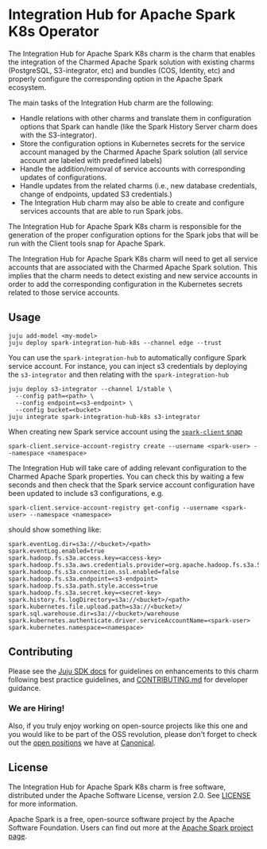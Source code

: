 # Integration Hub for Apache Spark K8s Operator

The Integration Hub for Apache Spark K8s charm is the charm that enables the integration of the Charmed Apache Spark solution with existing charms (PostgreSQL, S3-integrator, etc) and bundles (COS, Identity, etc) and properly configure the corresponding option in the Apache Spark ecosystem.

The main tasks of the Integration Hub charm are the following:

- Handle relations with other charms and translate them in configuration options
  that Spark can handle (like the Spark History Server charm does with the S3-integrator).
- Store the configuration options in Kubernetes secrets for the service account
  managed by the Charmed Apache Spark solution (all service account are labeled with predefined labels)
- Handle the addition/removal of service accounts with corresponding updates of
  configurations.
- Handle updates from the related charms (i.e., new database credentials,
  change of endpoints, updated S3 credentials.)
- The Integration Hub charm may also be able to create and configure services
  accounts that are able to run Spark jobs.

The Integration Hub for Apache Spark K8s charm is responsible for the generation of the
proper configuration options for the Spark jobs that will be run with the
Client tools snap for Apache Spark.

The Integration Hub for Apache Spark K8s charm will need to get all service accounts that are associated with the Charmed Apache Spark solution.
This implies that the charm needs to detect existing and new service accounts in order to add the corresponding configuration in the Kubernetes secrets related to those service accounts.

## Usage

```shell
juju add-model <my-model>
juju deploy spark-integration-hub-k8s --channel edge --trust
```

You can use the `spark-integration-hub` to automatically configure Spark service account. For instance, you can inject s3 credentials by deploying the `s3-integrator` and then relating with the `spark-integration-hub` 

```shell
juju deploy s3-integrator --channel 1/stable \
  --config path=<path> \
  --config endpoint=<s3-endpoint> \
  --config bucket=<bucket>
juju integrate spark-integration-hub-k8s s3-integrator
```

When creating new Spark service account using the [`spark-client` snap](https://snapcraft.io/spark-client)

```shell
spark-client.service-account-registry create --username <spark-user> --namespace <namespace>
```

The Integration Hub will take care of adding relevant configuration to the Charmed Apache Spark properties. You can check this by waiting a few seconds and then check that the Spark service account configuration have been updated to include s3 configurations, e.g. 

```shell
spark-client.service-account-registry get-config --username <spark-user> --namespace <namespace>
```

should show something like:

```shell
spark.eventLog.dir=s3a://<bucket>/<path>
spark.eventLog.enabled=true
spark.hadoop.fs.s3a.access.key=<access-key>
spark.hadoop.fs.s3a.aws.credentials.provider=org.apache.hadoop.fs.s3a.SimpleAWSCredentialsProvider
spark.hadoop.fs.s3a.connection.ssl.enabled=false
spark.hadoop.fs.s3a.endpoint=<s3-endpoint>
spark.hadoop.fs.s3a.path.style.access=true
spark.hadoop.fs.s3a.secret.key=<secret-key>
spark.history.fs.logDirectory=s3a://<bucket>/<path>
spark.kubernetes.file.upload.path=s3a://<bucket>/
spark.sql.warehouse.dir=s3a://<bucket>/warehouse
spark.kubernetes.authenticate.driver.serviceAccountName=<spark-user>
spark.kubernetes.namespace=<namespace>
```

## Contributing

Please see the [Juju SDK docs](https://juju.is/docs/sdk) for guidelines on enhancements
to this charm following best practice guidelines, and
[CONTRIBUTING.md](https://github.com/canonical/spark-integration-hub-k8s-operator/blob/main/CONTRIBUTING.md)
for developer guidance.

### We are Hiring!

Also, if you truly enjoy working on open-source projects like this one and you
would like to be part of the OSS revolution, please don't forget to check out
the [open positions](https://canonical.com/careers/all) we have at [Canonical](https://canonical.com/).

## License

The Integration Hub for Apache Spark K8s charm is free software, distributed under the Apache Software License, version 2.0.
See [LICENSE](https://github.com/canonical/spark-integration-hub-k8s-operator/blob/main/LICENSE) for more information.

Apache Spark is a free, open-source software project by the Apache Software Foundation.
Users can find out more at the [Apache Spark project page](https://spark.apache.org/).
